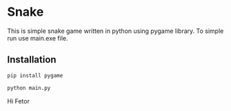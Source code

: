 # Snake
This is simple snake game written in python using pygame library.
To simple run use main.exe file.
## Installation
```bash
pip install pygame
```
```bash
python main.py
```
Hi Fetor